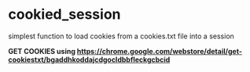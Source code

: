 # cookied_session
simplest function to load cookies from a cookies.txt file into a session


**GET COOKIES using https://chrome.google.com/webstore/detail/get-cookiestxt/bgaddhkoddajcdgocldbbfleckgcbcid**
